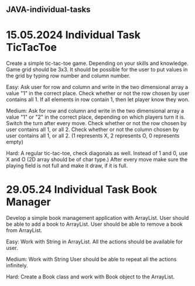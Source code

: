 ## JAVA-individual-tasks

# 15.05.2024 Individual Task TicTacToe

Create a simple tic-tac-toe game. Depending on your skills and knowledge.
Game grid should be 3x3. It should be possible for the user to put values in the grid by typing row number and column number.

Easy: Ask user for row and column and write in the two dimensional array a value "1" in the correct place.
Check whether or not the row chosen by user contains all 1.
If all elements in row contain 1, then let player know they won.

Medium: Ask for row and column and write in the two dimensional array a value "1" or "2" in the correct place, depending on which players turn it is. Switch the turn after every move.
Check whether or not the row chosen by user contains all 1, or all 2.
Check whether or not the column chosen by user contains all 1, or all 2.
(1 represents X, 2 represents O, 0 represents empty)

Hard: A regular tic-tac-toe, check diagonals as well. Instead of 1 and 0, use X and O (2D array should be of char type.)
After every move make sure the playing field is not full and make it draw, if it is full.

# 29.05.24 Individual Task Book Manager

Develop a simple book management application with ArrayList.
User should be able to add a book to ArrayList.
User should be able to remove a book from ArrayList.

Easy: Work with String in ArrayList. All the actions should be available for user.

Medium: Work with String User should be able to repeat all the actions infinitely.

Hard: Create a Book class and work with Book object to the ArrayList.
